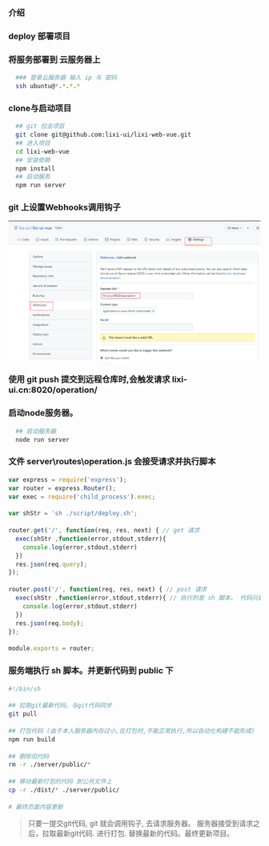 ### 介绍

### deploy 部署项目

### 将服务部署到 云服务器上

```sh
  ### 登录云服务器 输入 ip 与 密码
  ssh ubuntu@*.*.*.* 
```

### clone与启动项目

```sh
  ## git 拉去项目
  git clone git@github.com:lixi-ui/lixi-web-vue.git
  ## 进入项目
  cd lixi-web-vue
  ## 安装依赖
  npm install
  ## 启动服务
  npm run server
```

### git 上设置Webhooks调用钩子 

![webhook](./webhooks01.png)
### 使用 git push 提交到远程仓库时,会触发请求 lixi-ui.cn:8020/operation/

### 启动node服务器。

```sh
  ## 启动服务器
  node run server
```

### 文件 server\routes\operation.js 会接受请求并执行脚本

```js
var express = require('express');
var router = express.Router();
var exec = require('child_process').exec;

var shStr = 'sh ./script/deploy.sh'; 

router.get('/', function(req, res, next) { // get 请求
  exec(shStr ,function(error,stdout,stderr){
    console.log(error,stdout,stderr)
  })
  res.json(req.query);
});

router.post('/', function(req, res, next) { // post 请求
  exec(shStr ,function(error,stdout,stderr){ // 执行的是 sh 脚本。 代码只能在 linux 下执行。
    console.log(error,stdout,stderr)
  })
  res.json(req.body);
});

module.exports = router;

```

### 服务端执行 sh 脚本。并更新代码到 public 下

```sh
#!/bin/sh

## 拉取git最新代码。与git代码同步
git pull

## 打包代码 (由于本人服务器内存过小,在打包时,不能正常执行,所以自动化构建不能形成)
npm run build

## 删除旧代码
rm -r ./server/public/*

## 移动最新打包的代码 到公共文件上
cp -r ./dist/* ./server/public/

# 最终页面内容更新

```

> 只要一提交git代码, git 就会调用钩子, 去请求服务器。 服务器接受到请求之后，拉取最新git代码. 进行打包. 替换最新的代码。最终更新项目。

